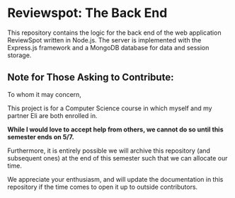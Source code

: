 # Reviewspot: The Back End

This repository contains the logic for the back end of the web application ReviewSpot written in Node.js. The server is implemented with the Express.js framework and a MongoDB database for data and session
storage.

## **Note for Those Asking to Contribute:**

To whom it may concern,

This project is for a Computer Science course in which myself and my partner Eli are both enrolled in.

**While I would love to accept help from others, we cannot do so until this semester ends on 5/7.**

Furthermore, it is entirely possible we will archive this repository (and subsequent ones) at the end of this semester such that we can allocate our time.

We appreciate your enthusiasm, and will update the documentation in this repository if the time comes to open it up to outside contributors.
